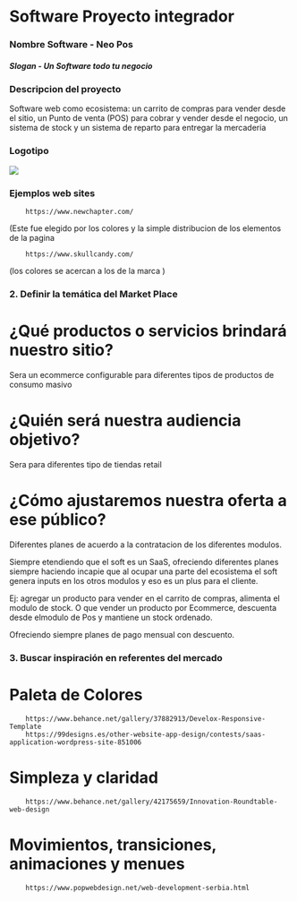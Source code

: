 # Software Proyecto integrador
###  Nombre Software - Neo Pos
#####  Slogan - Un Software todo tu negocio
### Descripcion del proyecto
Software web como ecosistema: un carrito de compras para vender desde el sitio, un Punto de venta (POS) para cobrar y vender desde el negocio, un sistema de stock y un sistema de reparto para entregar la mercaderia

### Logotipo

![](https://i.imgur.com/S9ylSv7.png?1)


###  Ejemplos web sites
		https://www.newchapter.com/
(Este fue elegido por los colores y la simple distribucion de los elementos de la pagina

		https://www.skullcandy.com/
(los colores se acercan a los de la marca  )

### 2. Definir la temática del Market Place

# ¿Qué productos o servicios brindará nuestro sitio?
Sera un ecommerce configurable para diferentes tipos de productos de consumo masivo

# ¿Quién será nuestra audiencia objetivo?
Sera para diferentes tipo de tiendas retail

# ¿Cómo ajustaremos nuestra oferta a ese público?

Diferentes planes de acuerdo a la contratacion de los diferentes modulos. 

Siempre etendiendo que el soft es un SaaS, ofreciendo diferentes planes siempre haciendo incapie que al ocupar una parte del ecosistema el soft genera inputs en los otros modulos y eso es un plus para el cliente. 

Ej: agregar un producto para vender en el carrito de compras, alimenta el modulo de stock. O que vender un producto por Ecommerce, descuenta desde elmodulo de Pos y mantiene un stock ordenado.

Ofreciendo siempre planes de pago mensual con descuento. 

### 3. Buscar inspiración en referentes del mercado 

# Paleta de Colores
        https://www.behance.net/gallery/37882913/Develox-Responsive-Template
        https://99designs.es/other-website-app-design/contests/saas-application-wordpress-site-851006

# Simpleza y claridad
        https://www.behance.net/gallery/42175659/Innovation-Roundtable-web-design

# Movimientos, transiciones, animaciones y menues

        https://www.popwebdesign.net/web-development-serbia.html

